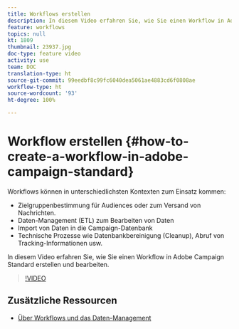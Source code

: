 ```yaml
---
title: Workflows erstellen
description: In diesem Video erfahren Sie, wie Sie einen Workflow in Adobe Campaign Standard erstellen und bearbeiten.
feature: workflows
topics: null
kt: 1809
thumbnail: 23937.jpg
doc-type: feature video
activity: use
team: DOC
translation-type: ht
source-git-commit: 99eedbf8c99fc6040dea5061ae4883cd6f0808ae
workflow-type: ht
source-wordcount: '93'
ht-degree: 100%

---
```



# Workflow erstellen        {#how-to-create-a-workflow-in-adobe-campaign-standard}

Workflows können in unterschiedlichsten Kontexten zum Einsatz kommen:

* Zielgruppenbestimmung für Audiences oder zum Versand von Nachrichten.
* Daten-Management (ETL) zum Bearbeiten von Daten
* Import von Daten in die Campaign-Datenbank
* Technische Prozesse wie Datenbankbereinigung (Cleanup), Abruf von Tracking-Informationen usw.

In diesem Video erfahren Sie, wie Sie einen Workflow in Adobe Campaign Standard erstellen und bearbeiten.

>[!VIDEO](https://video.tv.adobe.com/v/23937?quality=12&captions=ger)

## Zusätzliche Ressourcen

* [Über Workflows und das Daten-Management](https://docs.adobe.com/content/help/de-DE/campaign-standard/using/managing-processes-and-data/about-workflows-and-data-management/discovering-workflows.html)
